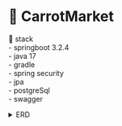 # 🥕 CarrotMarket
📌 stack
<br> - springboot 3.2.4
<br> - java 17
<br> - gradle
<br> - spring security
<br> - jpa
<br> - postgreSql
<br> - swagger
<details>
  <summary>ERD</summary>

  ![carrotMarketERD](https://github.com/saebyeolKim/carrotMarket/assets/94090893/192d5541-c687-48c7-9f21-5d023ee3b773)

</details>
